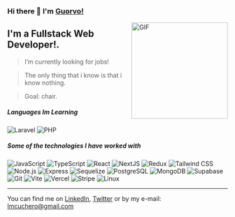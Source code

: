 ### Hi there 👋 I'm [Guorvo!](https://https://guorvo.vercel.app//)

<img align="right" alt="GIF" height="220px" src="https://media.giphy.com/media/3og0IV7MOCfnm85iRa/giphy-downsized.gif" />

## I'm a Fullstack Web Developer!.

> I’m currently looking for jobs!

> The only thing that i know is that i know nothing.

> Goal: chair.

##### Languages Im Learning

![Laravel](https://img.shields.io/badge/-Laravel-000?style=flat&logo=laravel&logoColor=white)
![PHP](https://img.shields.io/badge/-PHP-000?style=flat&logo=php&logoColor=white)

##### Some of the technologies I have worked with

![JavaScript](https://img.shields.io/badge/-Javascript-000?style=flat&logo=javascript&logoColor=white)
![TypeScript](https://img.shields.io/badge/-TypeScript-000?style=flat&logo=typescript&logoColor=white)
![React](https://img.shields.io/badge/-React-000?style=flat&logo=react&logoColor=white)
![NextJS](https://img.shields.io/badge/-NextJS-000?style=flat&logo=Next.js&logoColor=white)
![Redux](https://img.shields.io/badge/-Redux-000?style=flat&logo=redux&logoColor=white)
![Tailwind CSS](https://img.shields.io/badge/-Tailwind%20CSS-000?style=flat&logo=tailwindcss&logoColor=white)
<br>
![Node.js](https://img.shields.io/badge/-Node.js-000?style=flat&logo=node.js&logoColor=white)
![Express](https://img.shields.io/badge/-Express-000?style=flat&logo=express&logoColor=white)
![Sequelize](https://img.shields.io/badge/-Sequelize-000?style=flat&logo=sequelize&logoColor=white)
![PostgreSQL](https://img.shields.io/badge/-PostgreSQL-000?style=flat&logo=postgreSQL&logoColor=white)
![MongoDB](https://img.shields.io/badge/-MongoDB-000?style=flat&logo=mongodb&logoColor=white)
![Supabase](https://img.shields.io/badge/-Supabase-000?style=flat&logo=supabase&logoColor=white)
<br>
![Git](https://img.shields.io/badge/-Git-000?style=flat&logo=git&logoColor=white)
![Vite](https://img.shields.io/badge/-Vite-000?style=flat&logo=vite&logoColor=white)
![Vercel](https://img.shields.io/badge/-Vercel-000?style=flat&logo=vercel&logoColor=white)
![Stripe](https://img.shields.io/badge/-Stripe-000?style=flat&logo=stripe&logoColor=white)
![Linux](https://img.shields.io/badge/-Linux-000?style=flat&logo=linux&logoColor=white)
<br/>

---

You can find me on [LinkedIn](https://www.linkedin.com/in/guorvo/), [Twitter](https://twitter.com/guorvo_dev) or by my e-mail: lmcuchero@gmail.com
